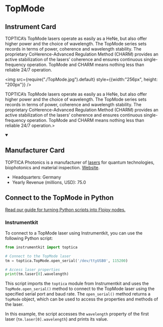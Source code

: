 
# TopMode

## Instrument Card

<div className="flex">

<div>

TOPTICA’s TopMode lasers operate as easily as a HeNe, but also offer higher power and the choice of wavelength. The TopMode series sets records in terms of power, coherence and wavelength stability. The proprietary CoHerence-Advanced Regulation Method (CHARM) provides an active stabilization of the lasers’ coherence and ensures continuous single-frequency operation. TopMode and CHARM means nothing less than reliable 24/7 operation.

</div>

<img src={require("./TopMode.jpg").default} style={{width:"256px", height: "200px"}} />

</div>

TOPTICA’s TopMode lasers operate as easily as a HeNe, but also offer higher power and the choice of wavelength. The TopMode series sets records in terms of power, coherence and wavelength stability. The proprietary CoHerence-Advanced Regulation Method (CHARM) provides an active stabilization of the lasers’ coherence and ensures continuous single-frequency operation. TopMode and CHARM means nothing less than reliable 24/7 operation.>

<details open>
<summary><h2>Manufacturer Card</h2></summary>

TOPTICA Photonics is a manufacturer of [lasers](https://en.wikipedia.org/wiki/Laser) for quantum technologies, biophotonics and material inspection. <a href="https://www.toptica.com/">Website</a>.

<ul>
  <li>Headquarters: Germany</li>
  <li>Yearly Revenue (millions, USD): 75.0</li>
</ul>
</details>

## Connect to the TopMode in Python

[Read our guide for turning Python scripts into Flojoy nodes.](https://docs.flojoy.ai/custom-nodes/creating-custom-node/)


### Instrumentkit

To connect to a TopMode laser using Instrumentkit, you can use the following Python script:

```python
from instrumentkit import toptica

# Connect to the TopMode laser
tm = toptica.TopMode.open_serial('/dev/ttyUSB0', 115200)

# Access laser properties
print(tm.laser[0].wavelength)
```

This script imports the `toptica` module from Instrumentkit and uses the `TopMode.open_serial()` method to connect to the TopMode laser using the specified serial port and baud rate. The `open_serial()` method returns a `TopMode` object, which can be used to access the properties and methods of the laser.

In this example, the script accesses the `wavelength` property of the first laser (`tm.laser[0].wavelength`) and prints its value.

